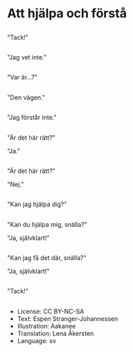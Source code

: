 # Att hjälpa och förstå

##
"Tack!"

##
"Jag vet inte."

##
"Var är...?"

##
"Den vägen."

##
"Jag förstår inte."

##
"Är det här rätt?"

"Ja."

##
"Är det här rätt?"

"Nej."

##
"Kan jag hjälpa dig?"

##
"Kan du hjälpa mig, snälla?"

"Ja, självklart!"

##
"Kan jag få det där, snälla?"

"Ja, självklart!"

##
"Tack!"

##
* License: CC BY-NC-SA
* Text: Espen Stranger-Johannessen
* Illustration: Aakanee
* Translation: Lena Åkersten
* Language: sv
